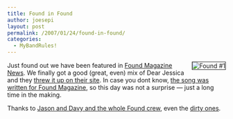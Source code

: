 ```yaml
---
title: Found in Found
author: joesepi
layout: post
permalink: /2007/01/24/found-in-found/
categories:
  - MyBandRules!
---
```

<img border="1" align="right" style="margin: 0pt 0pt 15px 15px" alt="Found #1" title="Found #1" src="http://myspace-120.vo.llnwd.net/00635/02/14/635544120_m.jpg" />Just found out we have been featured in <a target="_blank" title="News of the Found" href="http://whatsup.foundmagazine.com/">Found Magazine News</a>. We finally got a good (great, even) mix of Dear Jessica and they <a target="_blank" title="Dear Jessica on Found Magazine" href="http://whatsup.foundmagazine.com/?p=96">threw it up on their site</a>. In case you dont know, <a target="_blank" title="Writing about written for Found Magazine" href="http://www.joesepi.com/blog/2006/08/18/dear-jessica/">the song was written for Found Magazine</a>, so this day was not a surprise &#8212; just a long time in the making.

Thanks to <a target="_blank" title="The Crew page" href="http://foundmagazine.com/contact">Jason and Davy and the whole Found crew</a>, even the <a target="_blank" title="Dirty dirty found" href="http://www.dirtyfound.com/">dirty ones</a>.
